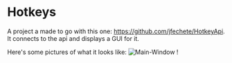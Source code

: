 # Hotkeys
A project a made to go with this one: https://github.com/jfechete/HotkeyApi.
It connects to the api and displays a GUI for it.

Here's some pictures of what it looks like: 
![Main-Window](https://i.postimg.cc/PJBmvDqD/Hotkeys-Main.png)
!
